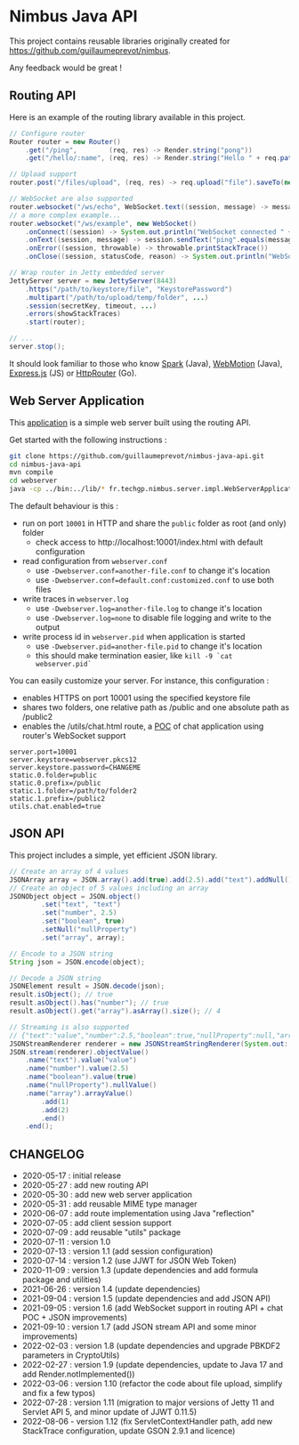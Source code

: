 # Nimbus Java API

This project contains reusable libraries originally created for https://github.com/guillaumeprevot/nimbus.

Any feedback would be great !

## Routing API

Here is an example of the routing library available in this project.

```java
// Configure router
Router router = new Router()
	.get("/ping",        (req, res) -> Render.string("pong"))
	.get("/hello/:name", (req, res) -> Render.string("Hello " + req.pathParameter(":name") + "!"));

// Upload support
router.post("/files/upload", (req, res) -> req.upload("file").saveTo(new File(...)));

// WebSocket are also supported
router.websocket("/ws/echo", WebSocket.text((session, message) -> message));
// a more complex example...
router.websocket("/ws/example", new WebSocket()
	.onConnect((session) -> System.out.println("WebSocket connected " + session))
	.onText((session, message) -> session.sendText("ping".equals(message) ? "pong" : message))
	.onError((session, throwable) -> throwable.printStackTrace())
	.onClose((session, statusCode, reason) -> System.out.println("WebSocket closed " + session)));

// Wrap router in Jetty embedded server
JettyServer server = new JettyServer(8443)
	.https("/path/to/keystore/file", "KeystorePassword")
	.multipart("/path/to/upload/temp/folder", ...)
	.session(secretKey, timeout, ...)
	.errors(showStackTraces)
	.start(router);

// ...
server.stop();
```

It should look familiar to those who know [Spark](http://sparkjava.com/) (Java), [WebMotion](https://github.com/webmotion-framework/webmotion) (Java), [Express.js](https://expressjs.com/) (JS) or [HttpRouter](https://github.com/julienschmidt/httprouter) (Go).

## Web Server Application

This [application](./src/fr/techgp/nimbus/server/impl/WebServerApplication.java) is a simple web server built using the routing API.

Get started with the following instructions :

```bash
git clone https://github.com/guillaumeprevot/nimbus-java-api.git
cd nimbus-java-api
mvn compile
cd webserver
java -cp ../bin:../lib/* fr.techgp.nimbus.server.impl.WebServerApplication
```

The default behaviour is this :

- run on port `10001` in HTTP and share the `public` folder as root (and only) folder
    - check access to http://localhost:10001/index.html with default configuration
- read configuration from `webserver.conf`
    - use `-Dwebserver.conf=another-file.conf` to change it's location
    - use `-Dwebserver.conf=default.conf:customized.conf` to use both files
- write traces in `webserver.log`
    - use `-Dwebserver.log=another-file.log` to change it's location
    - use `-Dwebserver.log=none` to disable file logging and write to the output
- write process id in `webserver.pid` when application is started
    - use `-Dwebserver.pid=another-file.pid` to change it's location
    - this should make termination easier, like ``kill -9 `cat webserver.pid` ``

You can easily customize your server. For instance, this configuration :
- enables HTTPS on port 10001 using the specified keystore file
- shares two folders, one relative path as /public and one absolute path as /public2
- enables the /utils/chat.html route, a [POC](./doc/chat-application.jpg) of chat application using router's WebSocket support

```properties
server.port=10001
server.keystore=webserver.pkcs12
server.keystore.password=CHANGEME
static.0.folder=public
static.0.prefix=/public
static.1.folder=/path/to/folder2
static.1.prefix=/public2
utils.chat.enabled=true
```

## JSON API

This project includes a simple, yet efficient JSON library.

```java
// Create an array of 4 values
JSONArray array = JSON.array().add(true).add(2.5).add("text").addNull();
// Create an object of 5 values including an array
JSONObject object = JSON.object()
		.set("text", "text")
		.set("number", 2.5)
		.set("boolean", true)
		.setNull("nullProperty")
		.set("array", array);

// Encode to a JSON string
String json = JSON.encode(object);

// Decode a JSON string
JSONElement result = JSON.decode(json);
result.isObject(); // true
result.asObject().has("number"); // true
result.asObject().get("array").asArray().size(); // 4

// Streaming is also supported
// {"text":"value","number":2.5,"boolean":true,"nullProperty":null,"array":[1,2]}
JSONStreamRenderer renderer = new JSONStreamStringRenderer(System.out::print);
JSON.stream(renderer).objectValue()
	.name("text").value("value")
	.name("number").value(2.5)
	.name("boolean").value(true)
	.name("nullProperty").nullValue()
	.name("array").arrayValue()
		.add(1)
		.add(2)
		.end()
	.end();
```

## CHANGELOG

- 2020-05-17 : initial release
- 2020-05-27 : add new routing API
- 2020-05-30 : add new web server application
- 2020-05-31 : add reusable MIME type manager
- 2020-06-07 : add route implementation using Java "reflection"
- 2020-07-05 : add client session support
- 2020-07-09 : add reusable "utils" package
- 2020-07-11 : version 1.0
- 2020-07-13 : version 1.1 (add session configuration)
- 2020-07-14 : version 1.2 (use JJWT for JSON Web Token)
- 2020-11-09 : version 1.3 (update dependencies and add formula package and utilities)
- 2021-06-26 : version 1.4 (update dependencies)
- 2021-09-04 : version 1.5 (update dependencies and add JSON API)
- 2021-09-05 : version 1.6 (add WebSocket support in routing API + chat POC + JSON improvements)
- 2021-09-10 : version 1.7 (add JSON stream API and some minor improvements)
- 2022-02-03 : version 1.8 (update dependencies and upgrade PBKDF2 parameters in CryptoUtils)
- 2022-02-27 : version 1.9 (update dependencies, update to Java 17 and add Render.notImplemented())
- 2022-03-06 : version 1.10 (refactor the code about file upload, simplify and fix a few typos)
- 2022-07-28 : version 1.11 (migration to major versions of Jetty 11 and Servlet API 5, and minor update of JJWT 0.11.5)
- 2022-08-06 - version 1.12 (fix ServletContextHandler path, add new StackTrace configuration, update GSON 2.9.1 and licence)